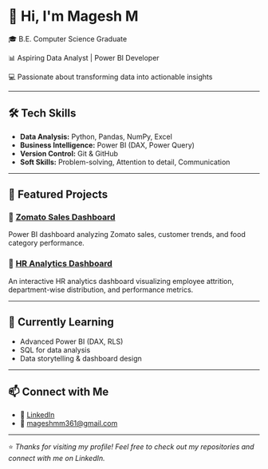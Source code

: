 # 👋 Hi, I'm Magesh M

🎓 B.E. Computer Science Graduate 

📊 Aspiring Data Analyst | Power BI Developer  

💻 Passionate about transforming data into actionable insights  

---

## 🛠️ Tech Skills

- **Data Analysis:** Python, Pandas, NumPy, Excel  
- **Business Intelligence:** Power BI (DAX, Power Query)  
- **Version Control:** Git & GitHub  
- **Soft Skills:** Problem-solving, Attention to detail, Communication  

---

## 📁 Featured Projects

### 🔹 [Zomato Sales Dashboard](https://github.com/mageshm361/zomato-dashboard)
Power BI dashboard analyzing Zomato sales, customer trends, and food category performance.

### 🔹 [HR Analytics Dashboard](https://github.com/Magesh361/HR-data-analysis) 
An interactive HR analytics dashboard visualizing employee attrition, department-wise distribution, and performance metrics.

---

## 📌 Currently Learning

- Advanced Power BI (DAX, RLS)  
- SQL for data analysis  
- Data storytelling & dashboard design  

---

## 📫 Connect with Me

- 💼 [LinkedIn](https://www.linkedin.com/in/magesh-m-430374343/)
- 📧 mageshmm361@gmail.com  

---

⭐ *Thanks for visiting my profile! Feel free to check out my repositories and connect with me on LinkedIn.*
